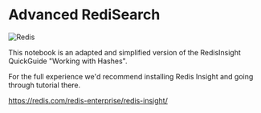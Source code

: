 # Advanced RediSearch

![Redis](https://redis.com/wp-content/themes/wpx/assets/images/logo-redis.svg?auto=webp&quality=85,75&width=120)

This notebook is an adapted and simplified version of the RedisInsight QuickGuide "Working with Hashes".

For the full experience we'd recommend installing Redis Insight and going through tutorial there.

https://redis.com/redis-enterprise/redis-insight/